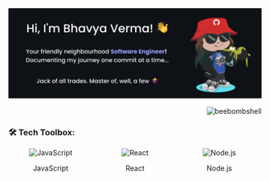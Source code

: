 <img src="./assets/banner.svg">

<p align="right"> <img src="https://komarev.com/ghpvc/?username=beebombshell&label=Profile%20views&color=0eb493&style=flat" alt="beebombshell" /> </p>

### 🛠️ Tech Toolbox:

<div style="display: flex;">
  <div style="flex: 33.33%; text-align: center;">
    <img src="https://upload.wikimedia.org/wikipedia/commons/9/99/Unofficial_JavaScript_logo_2.svg" alt="JavaScript" width="50">
    <p>JavaScript</p>
  </div>
  <div style="flex: 33.33%; text-align: center;">
    <img src="https://upload.wikimedia.org/wikipedia/commons/thumb/a/a7/React-icon.svg/1024px-React-icon.svg.png?20220125121207" alt="React" width="60">
    <p>React</p>
  </div>
  <div style="flex: 33.33%; text-align: center;">
    <img src="https://upload.wikimedia.org/wikipedia/commons/thumb/d/d9/Node.js_logo.svg/1180px-Node.js_logo.svg.png?20170401104355" alt="Node.js" width="80" >
    <p>Node.js</p>
  </div>
  <!-- Add more skills -->
</div>